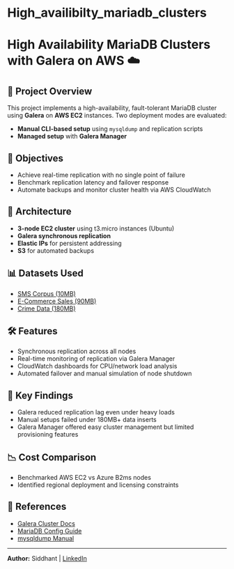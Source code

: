 # High_availibilty_mariadb_clusters
# High Availability MariaDB Clusters with Galera on AWS ☁️

## 📌 Project Overview
This project implements a high-availability, fault-tolerant MariaDB cluster using **Galera** on **AWS EC2** instances. Two deployment modes are evaluated:
- **Manual CLI-based setup** using `mysqldump` and replication scripts
- **Managed setup** with **Galera Manager**

## 🎯 Objectives
- Achieve real-time replication with no single point of failure
- Benchmark replication latency and failover response
- Automate backups and monitor cluster health via AWS CloudWatch

## 🧱 Architecture
- **3-node EC2 cluster** using t3.micro instances (Ubuntu)
- **Galera synchronous replication**
- **Elastic IPs** for persistent addressing
- **S3** for automated backups

## 📊 Datasets Used
- [SMS Corpus (10MB)](https://github.com/kite1988/nus-sms-corpus/blob/master/smsCorpus_en_sql_2015.03.09_all.zip)
- [E-Commerce Sales (90MB)](https://www.kaggle.com/datasets/thedevastator/unlock-profits-with-e-commerce-sales-data)
- [Crime Data (180MB)](https://catalog.data.gov/dataset/crime-data-from-2020-to-present)

## 🛠️ Features
- Synchronous replication across all nodes
- Real-time monitoring of replication via Galera Manager
- CloudWatch dashboards for CPU/network load analysis
- Automated failover and manual simulation of node shutdown

## 🧪 Key Findings
- Galera reduced replication lag even under heavy loads
- Manual setups failed under 180MB+ data inserts
- Galera Manager offered easy cluster management but limited provisioning features

## 📉 Cost Comparison
- Benchmarked AWS EC2 vs Azure B2ms nodes
- Identified regional deployment and licensing constraints

## 📘 References
- [Galera Cluster Docs](https://galeracluster.com/library/documentation/)
- [MariaDB Config Guide](https://galeracluster.com/library/documentation/install-mariadb.html)
- [mysqldump Manual](https://dev.mysql.com/doc/refman/8.4/en/mysqldump.html)

---

**Author:** Siddhant | [LinkedIn](https://www.linkedin.com)  
